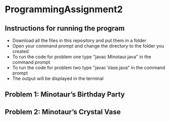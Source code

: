 # ProgrammingAssignment2
## Instructions for running the program
 - Download all the files in this repository and put them in a folder
 - Open your command prompt and change the directory to the folder you created
 - To run the code for problem one type "javac Minotaur.java" in the command prompt
 - To run the code for problem two type "javac Vase.java" in the command prompt
 - The output will be displayed in the terminal

## Problem 1: Minotaur’s Birthday Party

## Problem 2: Minotaur’s Crystal Vase
